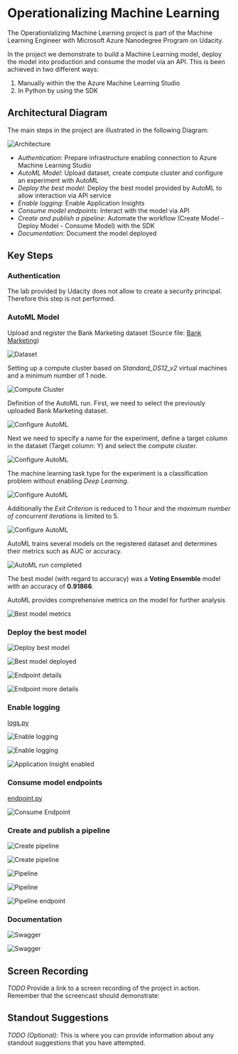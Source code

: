 # Operationalizing Machine Learning

The Operationlalizing Machine Learning project is part of the Machine Learning Engineer with Microsoft Azure Nanodegree Program on Udacity.

In the project we demonstrate to build a Machine Learning model, deploy the model into production and consume the model via an API. 
This is been achieved in two different ways:
1. Manually within the the Azure Machine Learning Studio
2. In Python by using the SDK

## Architectural Diagram

The main steps in the project are illustrated in the following Diagram:

![Architecture](images/01-architecture.png)

* *Authentication*: Prepare infrastructure enabling connection to Azure Machine Learning Studio
* *AutoML Model*: Upload dataset, create compute cluster and configure an experiment with AutoML 
* *Deploy the best model*: Deploy the best model provided by AutoML to allow interaction via API service
* *Enable logging*: Enable Application Insights
* *Consume model endpoints*: Interact with the model via API
* *Create and publish a pipeline*: Automate the workflow (Create Model - Deploy Model - Consume Model) with the SDK
* *Documentation*: Document the model deployed

## Key Steps

### Authentication

The lab provided by Udacity does not allow to create a security principal. Therefore this step is not performed.

### AutoML Model

Upload and register the Bank Marketing dataset (Source file: [Bank Marketing](https://automlsamplenotebookdata.blob.core.windows.net/automl-sample-notebook-data/bankmarketing_train.csv)) 

![Dataset](images/02-dataset.png)

Setting up a compute cluster based on *Standard_DS12_v2* virtual machines and a minimum number of 1 node.

![Compute Cluster](images/03-compute-cluster.png)

Definition of the AutoML run. First, we need to select the previously uploaded Bank Marketing dataset.

![Configure AutoML](images/04-create-automl.png)

Next we need to specify a name for the experiment, define a target column in the dataset (Target column: Y) and select the compute cluster.

![Configure AutoML](images/05-create-automl2.png)

The machine learning task type for the experiment is a classification problem without enabling *Deep Learning*.

![Configure AutoML](images/07-create-automl3.png)

Additionally the *Exit Criterion* is reduced to 1 hour and the *maximum number of concurrent iterations* is limited to 5.

![Configure AutoML](images/06-create-automl4.png)

AutoML trains several models on the registered dataset and determines their metrics such as AUC or accuracy.

![AutoML run completed](images/08-automl-completed.png)

The best model (with regard to accuracy) was a **Voting Ensemble** model with an accuracy of **0.91866**.

AutoML provides comprehensive metrics on the model for further analysis

![Best model metrics](images/10-best-model-metrics.png)


### Deploy the best model



![Deploy best model](images/11-best-model-deploy.png)



![Best model deployed](images/12-best-model-deployed.png)



![Endpoint details](images/13-endpoint-best-model.png)



![Endpoint more details](images/14-endpoint-best-model2.png)


### Enable logging

[logs.py](https://github.com/HaslRepos/nd00333_AZMLND_C2/blob/master/logs.py)

![Enable logging](images/15-enable-logging.png)



![Enable logging](images/16-enable-logging2.png)



![Application Insight enabled](images/17-endpoint-best-model-application-insight-enabled.png)


### Consume model endpoints

[endpoint.py](https://github.com/HaslRepos/nd00333_AZMLND_C2/blob/master/endpoint.py)

![Consume Endpoint](images/20-consume-endpoint.png)


### Create and publish a pipeline



![Create pipeline](images/21-create-pipeline.png)



![Create pipeline](images/22-create-pipeline2.png)



![Pipeline](images/23-pipeline.png)



![Pipeline](images/24-pipeline2.png)



![Pipeline endpoint](images/25-pipeline-endpoint.png)


### Documentation


![Swagger](images/18-swagger.png)



![Swagger](images/19-swagger2.png)



## Screen Recording
*TODO* Provide a link to a screen recording of the project in action. Remember that the screencast should demonstrate:

## Standout Suggestions
*TODO (Optional):* This is where you can provide information about any standout suggestions that you have attempted.
